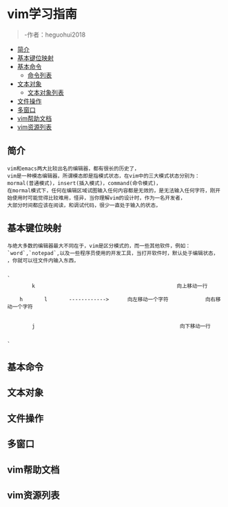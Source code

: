# vim学习指南

>-作者：heguohui2018

<!-- vim-markdown-toc GFM -->

- [简介](#简介)
- [基本键位映射](#基本键位映射)
- [基本命令](#基本命令)
    - [命令列表](#命令列表)
- [文本对象](#文本对象)
    - [文本对象列表](#文本对象列表)
- [文件操作](#文件操作)
- [多窗口](#多窗口)
- [vim帮助文档](#vim帮助文档)
- [vim资源列表](#vim资源列表)

## 简介
    vim和emacs两大比较出名的编辑器，都有很长的历史了，
    vim是一种模态编辑器，所谓模态即是指模式状态，在vim中的三大模式状态分别为：mormal(普通模式)，insert(插入模式)，command(命令模式)，
    在mormal模式下，任何在编辑区域试图输入任何内容都是无效的，是无法输入任何字符，刚开始使用时可能觉得比较难用，怪异，当你理解vim的设计时，作为一名开发者，
    大部分时间都应该在阅读，和调试代码，很少一直处于输入的状态，

## 基本键位映射
    与绝大多数的编辑器最大不同在于，vim是区分模式的，而一些其他软件，例如：`word`,`notepad`,以及一些程序员使用的开发工具，当打开软件时，默认处于编辑状态，
    ，你就可以往文件内输入东西，


    `
            k                                              向上移动一行

        h       l       ------------>      向左移动一个字符            向右移动一个字符


            j                                               向下移动一行


    `

## 基本命令





## 文本对象




## 文件操作







## 多窗口




## vim帮助文档





## vim资源列表
